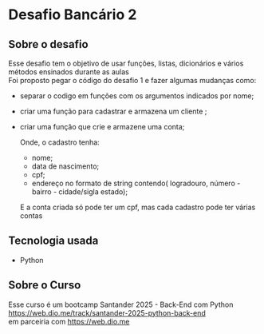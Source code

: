 # Desafio Bancário 2

## Sobre o desafio
Esse desafio tem o objetivo de usar funções, listas, dicionários e vários métodos ensinados durante as aulas<br>
Foi proposto pegar o código do desafio 1 e fazer algumas mudanças como:
- separar o codigo em funções com os argumentos indicados por nome;
- criar uma função para cadastrar e armazena um cliente ;
- criar uma função que crie e armazene uma conta;

  Onde, o cadastro tenha:
  - nome;
  - data de nascimento;
  - cpf;
  - endereço no formato de string contendo( logradouro, número - bairro - cidade/sigla estado);<br>

  E a conta criada só pode ter um cpf, mas cada cadastro pode ter várias contas

## Tecnologia usada
- Python

## Sobre o Curso
Esse curso é um bootcamp Santander 2025 - Back-End com Python<br>
https://web.dio.me/track/santander-2025-python-back-end<br>
em parceiria com https://web.dio.me
 
  


